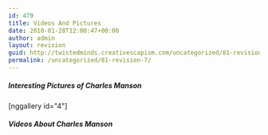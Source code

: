 ```yaml
---
id: 479
title: Videos And Pictures
date: 2010-01-28T12:00:47+00:00
author: admin
layout: revision
guid: http://twistedminds.creativescapism.com/uncategorized/81-revision-7/
permalink: /uncategorized/81-revision-7/
---
```

<p class="dropcap-first">
  <h5>
    Interesting Pictures of Charles Manson
  </h5>[nggallery id="4"]
  
  <h5>
    Videos About Charles Manson
  </h5>
  
  <div class="center">
  </div>